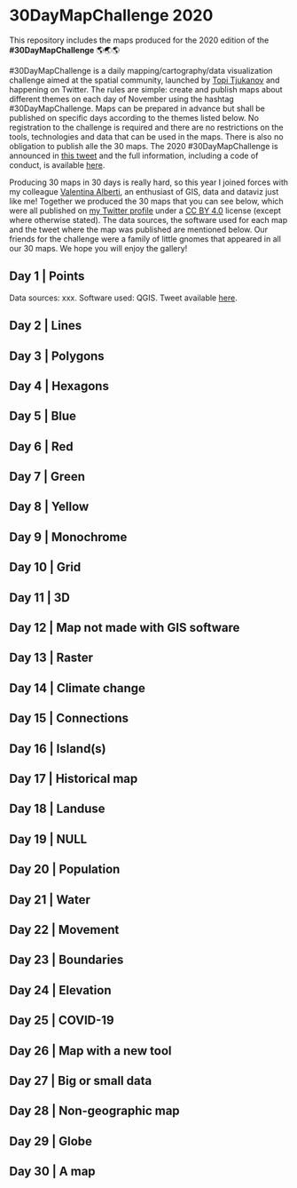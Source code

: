 # 30DayMapChallenge 2020

This repository includes the maps produced for the 2020 edition of the **#30DayMapChallenge** 🌎🌏🌎

#30DayMapChallenge is a daily mapping/cartography/data visualization challenge aimed at the spatial community, launched by [Topi Tjukanov](https://twitter.com/tjukanov) and happening on Twitter. The rules are simple: create and publish maps about different themes on each day of November using the hashtag #30DayMapChallenge. Maps can be prepared in advance but shall be published on specific days according to the themes listed below. No registration to the challenge is required and there are no restrictions on the tools, technologies and data that can be used in the maps. There is also no obligation to publish alle the 30 maps. The 2020 #30DayMapChallenge is announced in [this tweet](https://twitter.com/tjukanov/status/1311568912950140930) and the full information, including a code of conduct, is available [here](https://github.com/tjukanovt/30DayMapChallenge).

Producing 30 maps in 30 days is really hard, so this year I joined forces with my colleague [Valentina Alberti](https://twitter.com/v_valealb), an enthusiast of GIS, data and dataviz just like me! Together we produced the 30 maps that you can see below, which were all published on [my Twitter profile](https://twitter.com/MarcoMinghini) under a [CC BY 4.0](https://creativecommons.org/licenses/by/4.0/) license (except where otherwise stated). The data sources, the software used for each map and the tweet where the map was published are mentioned below. Our friends for the challenge were a family of little gnomes that appeared in all our 30 maps. We hope you will enjoy the gallery!

## Day 1 | Points

Data sources: xxx. Software used: QGIS. Tweet available [here]().

## Day 2 | Lines



## Day 3 | Polygons


## Day 4 | Hexagons


## Day 5 | Blue


## Day 6 | Red


## Day 7 | Green


## Day 8 | Yellow


## Day 9 | Monochrome


## Day 10 | Grid


## Day 11 | 3D


## Day 12 | Map not made with GIS software


## Day 13 | Raster


## Day 14 | Climate change



## Day 15 | Connections


## Day 16 | Island(s)


## Day 17 | Historical map



## Day 18 | Landuse


## Day 19 | NULL


## Day 20 | Population


## Day 21 | Water


## Day 22 | Movement


## Day 23 | Boundaries


## Day 24 | Elevation


## Day 25 | COVID-19


## Day 26 | Map with a new tool


## Day 27 | Big or small data


## Day 28 | Non-geographic map


## Day 29 | Globe


## Day 30 | A map



